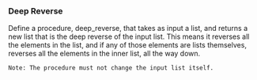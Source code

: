 ### Deep Reverse

Define a procedure, deep_reverse, that takes as input a list, and returns a new list that is the deep reverse of the input list.
This means it reverses all the elements in the list, and if any of those elements are lists themselves, reverses all the elements in the inner list, all the way down.

    Note: The procedure must not change the input list itself.
